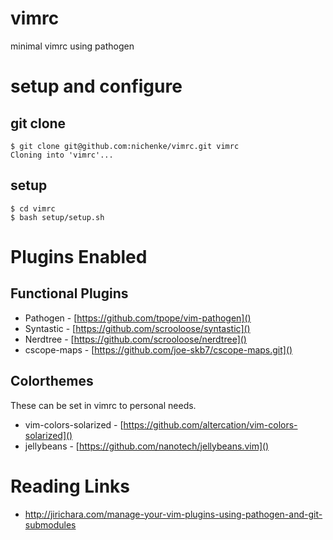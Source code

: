 # vimrc
minimal vimrc using pathogen

# setup and configure
## git clone

	$ git clone git@github.com:nichenke/vimrc.git vimrc
	Cloning into 'vimrc'...

## setup
	$ cd vimrc
	$ bash setup/setup.sh


# Plugins Enabled

## Functional Plugins
* Pathogen - [https://github.com/tpope/vim-pathogen]()
* Syntastic - [https://github.com/scrooloose/syntastic]()
* Nerdtree - [https://github.com/scrooloose/nerdtree]()
* cscope-maps - [https://github.com/joe-skb7/cscope-maps.git]()

## Colorthemes
These can be set in vimrc to personal needs.

* vim-colors-solarized - [https://github.com/altercation/vim-colors-solarized]()
* jellybeans - [https://github.com/nanotech/jellybeans.vim]()

# Reading Links

- http://jirichara.com/manage-your-vim-plugins-using-pathogen-and-git-submodules
